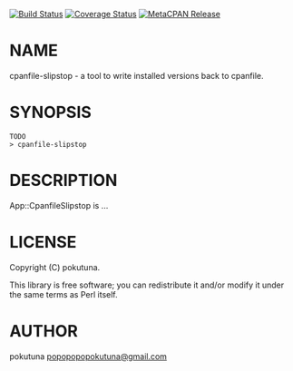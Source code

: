 [![Build Status](https://travis-ci.org/pokutuna/p5-App-CpanfileSlipstop.svg?branch=master)](https://travis-ci.org/pokutuna/p5-App-CpanfileSlipstop) [![Coverage Status](https://img.shields.io/coveralls/pokutuna/p5-App-CpanfileSlipstop/master.svg?style=flat)](https://coveralls.io/r/pokutuna/p5-App-CpanfileSlipstop?branch=master) [![MetaCPAN Release](https://badge.fury.io/pl/App-CpanfileSlipstop.svg)](https://metacpan.org/release/App-CpanfileSlipstop)
# NAME

cpanfile-slipstop - a tool to write installed versions back to cpanfile.

# SYNOPSIS

    TODO
    > cpanfile-slipstop

# DESCRIPTION

App::CpanfileSlipstop is ...

# LICENSE

Copyright (C) pokutuna.

This library is free software; you can redistribute it and/or modify
it under the same terms as Perl itself.

# AUTHOR

pokutuna <popopopopokutuna@gmail.com>
